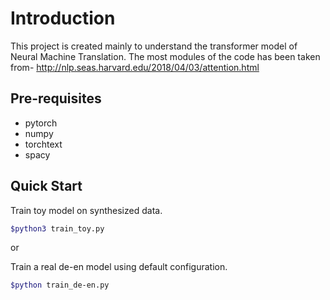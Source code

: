 # Introduction

This project is created mainly to understand the transformer model of 
Neural Machine Translation. The most modules of the code has been taken from- 
http://nlp.seas.harvard.edu/2018/04/03/attention.html


## Pre-requisites

* pytorch
* numpy 
* torchtext
* spacy

## Quick Start
Train toy model on synthesized data.
```bash
$python3 train_toy.py
```
or

Train a real de-en model using default configuration.
```bash
$python train_de-en.py
```
